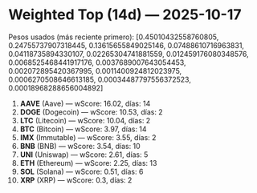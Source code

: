 # Weighted Top (14d) — 2025-10-17
Pesos usados (más reciente primero): [0.45010432558760805, 0.24755737907318445, 0.13615655849025146, 0.07488610716963831, 0.04118735894330107, 0.02265304741881559, 0.012459176080348576, 0.0068525468441917176, 0.0037689007643054453, 0.002072895420367995, 0.0011400924812023975, 0.0006270508646613185, 0.00034487797556372523, 0.00018968288656004892]
1. **AAVE** (Aave) — wScore: 16.02, días: 14
2. **DOGE** (Dogecoin) — wScore: 10.53, días: 2
3. **LTC** (Litecoin) — wScore: 10.04, días: 2
4. **BTC** (Bitcoin) — wScore: 3.97, días: 14
5. **IMX** (Immutable) — wScore: 3.55, días: 2
6. **BNB** (BNB) — wScore: 3.54, días: 10
7. **UNI** (Uniswap) — wScore: 2.61, días: 5
8. **ETH** (Ethereum) — wScore: 2.25, días: 13
9. **SOL** (Solana) — wScore: 0.51, días: 6
10. **XRP** (XRP) — wScore: 0.3, días: 2